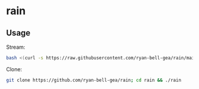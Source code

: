 # rain

## Usage

Stream:
```bash
bash <(curl -s https://raw.githubusercontent.com/ryan-bell-gea/rain/main/rain)
```

Clone:
```bash
git clone https://github.com/ryan-bell-gea/rain; cd rain && ./rain
```